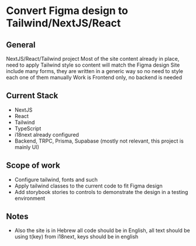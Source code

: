 # Convert Figma design to Tailwind/NextJS/React

## General
NextJS/React/Tailwind project
Most of the site content already in place, 
need to apply Tailwind style so content will match the Figma design
Site include many forms, they are written in a generic way so no need to style each one of them manually
Work is Frontend only, no backend is needed 

## Current Stack
- NextJS
- React
- Tailwind
- TypeScript
- i18next already configured
- Backend, TRPC, Prisma, Supabase (mostly not relevant, this project is mainly UI)

## Scope of work
- Configure tailwind, fonts and such
- Apply tailwind classes to the current code to fit Figma design
- Add storybook stories to controls to demonstrate the design in a testing environment  

## Notes
- Also the site is in Hebrew all code should be in English, all text should be using t(key) from i18next, keys should be in english   

